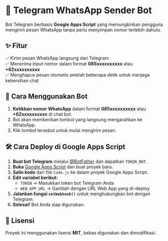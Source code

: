 # 🤖 Telegram WhatsApp Sender Bot

Bot Telegram berbasis **Google Apps Script** yang memungkinkan pengguna mengirim pesan WhatsApp tanpa perlu menyimpan nomor terlebih dahulu.

## ✨ Fitur
✅ Kirim pesan WhatsApp langsung dari Telegram  
✅ Menerima input nomor dalam format **085xxxxxxxxxx** atau **+62xxxxxxxxxx**  
✅ Menghapus pesan otomatis setelah beberapa detik untuk menjaga kebersihan chat  

## 🚀 Cara Menggunakan Bot
1. **Ketikkan nomor WhatsApp** dalam format **085xxxxxxxxxx** atau **+62xxxxxxxxxx** di chat bot.  
2. Bot akan memberikan tombol yang langsung mengarahkan ke WhatsApp.  
3. Klik tombol tersebut untuk mulai mengirim pesan.  

## 🛠️ Cara Deploy di Google Apps Script
1. **Buat bot Telegram** melalui [@BotFather](https://t.me/BotFather) dan dapatkan `TOKEN_BOT`.  
2. **Buka** [Google Apps Script](https://script.google.com/) dan buat proyek baru.  
3. **Salin kode** dari file `Code.js` ke dalam proyek Google Apps Script.  
4. **Edit variabel berikut:**
   - `TOKEN` → Masukkan token bot Telegram Anda  
   - `WEB_APP_URL` → Gantilah dengan URL Web App yang di-deploy 
5. **Jalankan fungsi `setWebhook()`** untuk menghubungkan bot dengan Telegram.  
6. **Selesai!** Bot Anda siap digunakan.  

## 📜 Lisensi
Proyek ini menggunakan lisensi **MIT**, bebas digunakan dan dimodifikasi.
